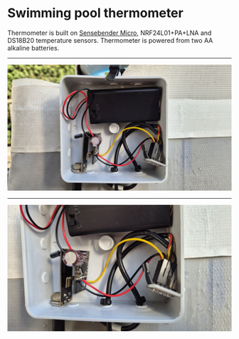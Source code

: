 # Swimming pool thermometer

Thermometer is built on [Sensebender Micro](https://www.openhardware.io/view/1), NRF24L01+PA+LNA and DS18B20 temperature sensors. Thermometer is powered from two AA alkaline batteries.

------
<img src="docs/img1.jpg" width="700">

------

<img src="docs/img2.jpg" width="700">
